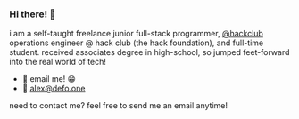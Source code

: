 ### Hi there! 👋

i am a self-taught freelance junior full-stack programmer, [@hackclub](https://github.com/hackclub) operations engineer @ hack club (the hack foundation), and full-time student. received associates degree in high-school, so jumped feet-forward into the real world of tech!

- 💬 email me! 😁
- 📨 [alex@defo.one](mailto:alex@defo.one)

need to contact me? feel free to send me an email anytime!
